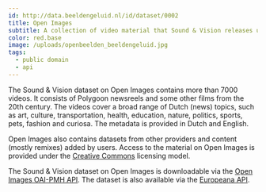 ```yaml
---
id: http://data.beeldengeluid.nl/id/dataset/0002
title: Open Images
subtitle: A collection of video material that Sound & Vision releases under a Creative Commons licence, or is already in the Public Domain. The video sound dataset on Open Images contains more than 7000 videos.
color: red.base
image: /uploads/openbeelden_beeldengeluid.jpg
tags:
  - public domain
  - api
---
```


The Sound & Vision dataset on Open Images contains more than 7000 videos. It consists of Polygoon newsreels and some other films from the 20th century. The videos cover a broad range of Dutch (news) topics, such as art, culture, transportation, health, education, nature, politics, sports, pets, fashion and curiosa. The metadata is provided in Dutch and English.

Open Images also contains datasets from other providers and content (mostly remixes) added by users. Access to the material on Open Images is provided under the [Creative Commons](http://www.creativecommons.org/ 'Creative Commons') licensing model.

The Sound & Vision dataset on Open Images is downloadable via the [Open Images OAI-PMH API](/apis/open-images). The dataset is also available via the [Europeana API](http://labs.europeana.eu/data/newsreels-from-sound-and-vision-on-the-netherlands-in-the-20th-century/).
